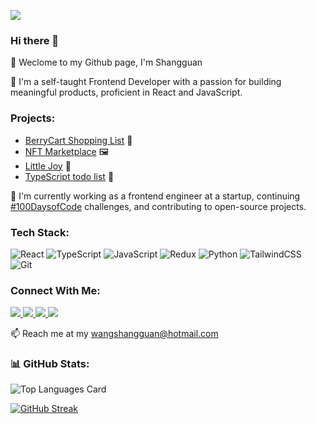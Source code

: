 ![](https://komarev.com/ghpvc/?username=shangguanwang)
### Hi there 👋
🌱 Weclome to my Github page, I'm Shangguan
<br>

👀 I'm a self-taught Frontend Developer with a passion for building meaningful products, proficient in React and JavaScript.

### Projects:
- [BerryCart Shopping List](https://tcl-63-smart-shopping-list.web.app/) 🍓
- [NFT Marketplace](https://nft-marketplace-home.netlify.app/) 🖼️
- [Little Joy](https://littlejoy.netlify.app/) 🌸
- [TypeScript todo list](https://tasky2023.netlify.app/) 📝

  
💪 I'm currently working as a frontend engineer at a startup, continuing <a href="https://github.com/shangguanwang/100-days-of-code/blob/master/round3-log.md">#100DaysofCode</a> challenges, and contributing to open-source projects.

### Tech Stack:
![React](https://img.shields.io/badge/react-272b33?logo=react&logoColor=61dbfb&style=for-the-badge)
![TypeScript](https://shields.io/badge/TypeScript-272b33?logo=TypeScript&logoColor=FFF&style=for-the-badge)
![JavaScript](https://img.shields.io/badge/javascript-272b33?logo=javascript&logoColor=ead41c&style=for-the-badge)
![Redux](https://img.shields.io/badge/redux-272b33?logo=Redux&logoColor=ead41c&style=for-the-badge)
![Python](https://img.shields.io/badge/python-272b33?style=for-the-badge&logo=python&logoColor=ffdd54)
![TailwindCSS](https://img.shields.io/badge/tailwindcss-272b33?style=for-the-badge&logo=tailwind-css&logoColor=07b0ce)
![Git](https://img.shields.io/badge/git-272b33?style=for-the-badge&logo=git&logoColor=f05033) 

### Connect With Me:
<p>
  <a target="_blank" href="https://www.shangguanw.com">
  <img src="https://img.shields.io/badge/Portfolio-272b33?logo=circle&logoColor=white&style=for-the-badge">
</a>
  <a target="_blank" href="https://dev.to/shangguanwang">
  <img src="https://img.shields.io/badge/blog-272b33?logo=square&logoColor=1d9bf0&style=for-the-badge">
</a>
<a target="_blank" href="https://www.linkedin.com/in/shangguan-wang">
  <img src="https://img.shields.io/badge/linkedin-272b33?logo=linkedin&logoColor=2d87c9&style=for-the-badge">
</a>
<a target="_blank" href="https://wellfound.com/u/shangguan-wang">
  <img src="https://img.shields.io/badge/angellist-272b33?logo=angellist&logoColor=white&style=for-the-badge">
</a>
</p>


📫 Reach me at my wangshangguan@hotmail.com
<br>


### 📊 GitHub Stats:
![Top Languages Card](https://github-readme-stats.vercel.app/api/top-langs/?username=shangguanwang&count_private=false&show_icons=true&locale=en&layout=compact)

[![GitHub Streak](https://github-readme-streak-stats.herokuapp.com?user=shangguanwang&theme=graywhite)](https://git.io/streak-stats)

<!--
**shangguanwang/shangguanwang** is a ✨ _special_ ✨ repository because its `README.md` (this file) appears on your GitHub profile.
-->
